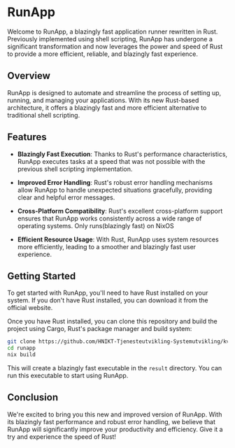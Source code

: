 # RunApp

Welcome to RunApp, a blazingly fast application runner rewritten in Rust. Previously implemented using shell scripting, RunApp has undergone a significant transformation and now leverages the power and speed of Rust to provide a more efficient, reliable, and blazingly fast experience.

## Overview

RunApp is designed to automate and streamline the process of setting up, running, and managing your applications. With its new Rust-based architecture, it offers a blazingly fast and more efficient alternative to traditional shell scripting.

## Features

- **Blazingly Fast Execution**: Thanks to Rust's performance characteristics, RunApp executes tasks at a speed that was not possible with the previous shell scripting implementation.

- **Improved Error Handling**: Rust's robust error handling mechanisms allow RunApp to handle unexpected situations gracefully, providing clear and helpful error messages.

- **Cross-Platform Compatibility**: Rust's excellent cross-platform support ensures that RunApp works consistently across a wide range of operating systems. Only runs(blazingly fast) on NixOS

- **Efficient Resource Usage**: With Rust, RunApp uses system resources more efficiently, leading to a smoother and blazingly fast user experience.

## Getting Started

To get started with RunApp, you'll need to have Rust installed on your system. If you don't have Rust installed, you can download it from the official website.

Once you have Rust installed, you can clone this repository and build the project using Cargo, Rust's package manager and build system:

```bash
git clone https://github.com/HNIKT-Tjenesteutvikling-Systemutvikling/kvalreg-runapp.git
cd runapp
nix build
```

This will create a blazingly fast executable in the `result` directory. You can run this executable to start using RunApp.

## Conclusion

We're excited to bring you this new and improved version of RunApp. With its blazingly fast performance and robust error handling, we believe that RunApp will significantly improve your productivity and efficiency. Give it a try and experience the speed of Rust!


